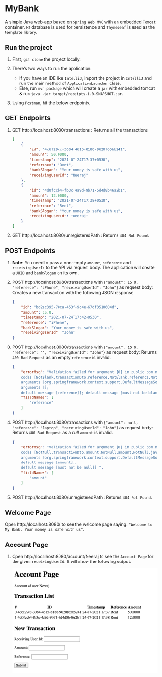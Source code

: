 # MyBank

A simple Java web-app based on `Spring Web MVC` with an embedded `Tomcat` container. `H2` database is used for persistence and `Thymeleaf` is used as the template library.

## Run the project

1. First, `git clone` the project locally.

1. There’s two ways to run the application:
    * If you have an IDE like `IntelliJ`, import the project in `IntelliJ` and run the main method of `ApplicationLauncher` class.
    * Else, run `mvn package` which will create a `jar` with embedded tomcat &  run `java -jar target/receipts-1.0-SNAPSHOT.jar`.

1. Using `Postman`, hit the below endpoints.

## GET Endpoints

1. GET http://localhost:8080/transactions : Returns all the transactions

    ```json
    [
        {
            "id": "4c6f29cc-3084-4615-8188-9620f65bb241",
            "amount": 50.0000,
            "timestamp": "2021-07-24T17:37+0530",
            "reference": "Rent",
            "bankSlogan": "Your money is safe with us",
            "receivingUserId": "Neeraj"
        },
        {
            "id": "4d0fccb4-fb3c-4a9d-9b71-5d4d8b46a2b1",
            "amount": 12.0000,
            "timestamp": "2021-07-24T17:38+0530",
            "reference": "Rent",
            "bankSlogan": "Your money is safe with us",
            "receivingUserId": "Neeraj"
        }
    ]
    ```

1. GET http://localhost:8080/unregisteredPath : Returns `404 Not Found`.

## POST Endpoints

1. **Note**: You need to pass a non-empty `amount`, `reference` and  `receivingUserId` to the API via request body. The application will create a `UUID` and `bankSlogan` on its own.

1. POST http://localhost:8080/transactions with `{"amount": 15.0, "reference": "iPhone", "receivingUserId": "John"}` as request body: Creates a new transaction with the following JSON response

    ```json
    {
        "id": "bd2ac395-78ca-453f-9c4e-67df3510604d",
        "amount": 15.0,
        "timestamp": "2021-07-24T17:42+0530",
        "reference": "iPhone",
        "bankSlogan": "Your money is safe with us",
        "receivingUserId": "John"
    }
    ```

1. POST http://localhost:8080/transactions with `{"amount": 15.0, "reference": "", "receivingUserId": "John"}` as request body: Returns `400 Bad Request` as an empty `reference` is invalid.

    ```json
    {
        "errorMsg": "Validation failed for argument [0] in public com.neeraj.mybank.model.Transaction com.neeraj.mybank.web.TransactionController.createTransaction(com.neeraj.mybank.dto.TransactionDto): [Field error in object 'transactionDto' on field 'reference': rejected value []; 
        codes [NotBlank.transactionDto.reference,NotBlank.reference,NotBlank.java.lang.String,NotBlank]; 
        arguments [org.springframework.context.support.DefaultMessageSourceResolvable: codes [transactionDto.reference,reference]; 
        arguments []; 
        default message [reference]]; default message [must not be blank]] ",
        "fieldNames": [
            "reference"
        ]
    }
    ```

1. POST http://localhost:8080/transactions with `{"amount": null, "reference": "laptop", "receivingUserId": "John"}` as request body: Returns `400 Bad Request` as a _null_ `amount` is invalid.

    ```json
    {
        "errorMsg": "Validation failed for argument [0] in public com.neeraj.mybank.model.Transaction com.neeraj.mybank.web.TransactionController.createTransaction(com.neeraj.mybank.dto.TransactionDto): [Field error in object 'transactionDto' on field 'amount': rejected value [null]; 
        codes [NotNull.transactionDto.amount,NotNull.amount,NotNull.java.math.BigDecimal,NotNull]; 
        arguments [org.springframework.context.support.DefaultMessageSourceResolvable: codes [transactionDto.amount,amount]; arguments []; 
        default message [amount]]; 
        default message [must not be null]] ",
        "fieldNames": [
            "amount"
        ]
    }
    ```

1. POST http://localhost:8080/unregisteredPath : Returns `404 Not Found`.


## Welcome Page

Open http://localhost:8080/ to see the welcome page saying: `"Welcome to My Bank. Your money is safe with us"`.

## Account Page

1. Open http://localhost:8080/account/Neeraj to see the `Account Page` for the given `receivingUserId`. It will show the following output:

    <img src="AccountPage.png" width=800 />

